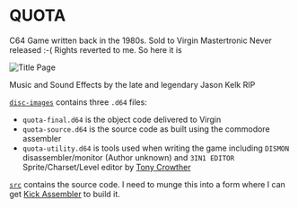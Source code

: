 # QUOTA

C64 Game written back in the 1980s. Sold to Virgin Mastertronic
Never released :-( Rights reverted to me. So here it is

![Title Page](./assets/title-page.png)

Music and Sound Effects by the late and legendary Jason Kelk RIP

[`disc-images`](./disc-images) contains three `.d64` files:

* `quota-final.d64` is the object code delivered to Virgin
* `quota-source.d64` is the source code as built using the commodore
assembler
* `quota-utility.d64` is tools used when writing the game including `DISMON` 
disassembler/monitor (Author unknown) and `3IN1 EDITOR` Sprite/Charset/Level editor by
[Tony Crowther](https://en.wikipedia.org/wiki/Antony_Crowther)

[`src`](./src) contains the source code. I need to munge this
into a form where I can get 
[Kick Assembler](http://theweb.dk/KickAssembler/Main.html#frontpage) to build it.
